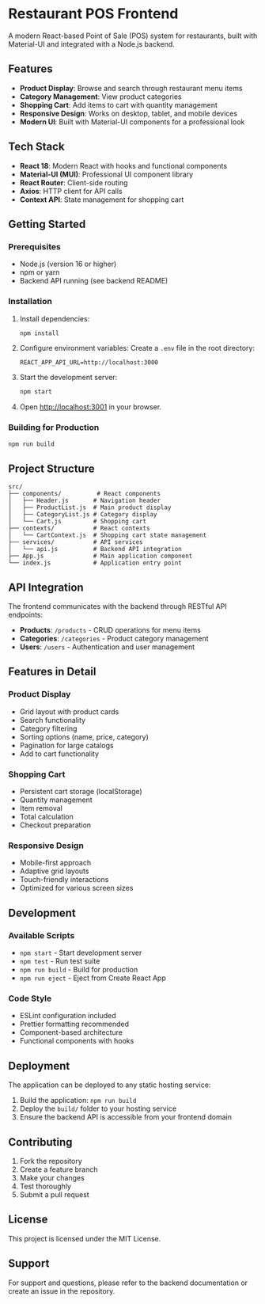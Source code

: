 # Restaurant POS Frontend

A modern React-based Point of Sale (POS) system for restaurants, built with Material-UI and integrated with a Node.js backend.

## Features

- **Product Display**: Browse and search through restaurant menu items
- **Category Management**: View product categories
- **Shopping Cart**: Add items to cart with quantity management
- **Responsive Design**: Works on desktop, tablet, and mobile devices
- **Modern UI**: Built with Material-UI components for a professional look

## Tech Stack

- **React 18**: Modern React with hooks and functional components
- **Material-UI (MUI)**: Professional UI component library
- **React Router**: Client-side routing
- **Axios**: HTTP client for API calls
- **Context API**: State management for shopping cart

## Getting Started

### Prerequisites

- Node.js (version 16 or higher)
- npm or yarn
- Backend API running (see backend README)

### Installation

1. Install dependencies:
   ```bash
   npm install
   ```

2. Configure environment variables:
   Create a `.env` file in the root directory:
   ```env
   REACT_APP_API_URL=http://localhost:3000
   ```

3. Start the development server:
   ```bash
   npm start
   ```

4. Open [http://localhost:3001](http://localhost:3001) in your browser.

### Building for Production

```bash
npm run build
```

## Project Structure

```
src/
├── components/          # React components
│   ├── Header.js       # Navigation header
│   ├── ProductList.js  # Main product display
│   ├── CategoryList.js # Category display
│   └── Cart.js         # Shopping cart
├── contexts/           # React contexts
│   └── CartContext.js  # Shopping cart state management
├── services/           # API services
│   └── api.js          # Backend API integration
├── App.js              # Main application component
└── index.js            # Application entry point
```

## API Integration

The frontend communicates with the backend through RESTful API endpoints:

- **Products**: `/products` - CRUD operations for menu items
- **Categories**: `/categories` - Product category management
- **Users**: `/users` - Authentication and user management

## Features in Detail

### Product Display
- Grid layout with product cards
- Search functionality
- Category filtering
- Sorting options (name, price, category)
- Pagination for large catalogs
- Add to cart functionality

### Shopping Cart
- Persistent cart storage (localStorage)
- Quantity management
- Item removal
- Total calculation
- Checkout preparation

### Responsive Design
- Mobile-first approach
- Adaptive grid layouts
- Touch-friendly interactions
- Optimized for various screen sizes

## Development

### Available Scripts

- `npm start` - Start development server
- `npm test` - Run test suite
- `npm run build` - Build for production
- `npm run eject` - Eject from Create React App

### Code Style

- ESLint configuration included
- Prettier formatting recommended
- Component-based architecture
- Functional components with hooks

## Deployment

The application can be deployed to any static hosting service:

1. Build the application: `npm run build`
2. Deploy the `build/` folder to your hosting service
3. Ensure the backend API is accessible from your frontend domain

## Contributing

1. Fork the repository
2. Create a feature branch
3. Make your changes
4. Test thoroughly
5. Submit a pull request

## License

This project is licensed under the MIT License.

## Support

For support and questions, please refer to the backend documentation or create an issue in the repository.

